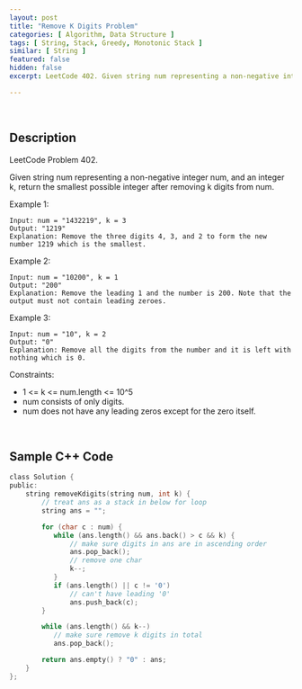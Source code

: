 ```yaml
---
layout: post
title: "Remove K Digits Problem"
categories: [ Algorithm, Data Structure ]
tags: [ String, Stack, Greedy, Monotonic Stack ]
similar: [ String ]
featured: false
hidden: false
excerpt: LeetCode 402. Given string num representing a non-negative integer num, and an integer k, return the smallest possible integer after removing k digits from num.

---
```


<br />

## Description

LeetCode Problem 402.

Given string num representing a non-negative integer num, and an integer k, return the smallest possible integer after removing k digits from num.

Example 1:
```
Input: num = "1432219", k = 3
Output: "1219"
Explanation: Remove the three digits 4, 3, and 2 to form the new number 1219 which is the smallest.
```

Example 2:
```
Input: num = "10200", k = 1
Output: "200"
Explanation: Remove the leading 1 and the number is 200. Note that the output must not contain leading zeroes.
```

Example 3:
```
Input: num = "10", k = 2
Output: "0"
Explanation: Remove all the digits from the number and it is left with nothing which is 0.
```

Constraints:
* 1 <= k <= num.length <= 10^5
* num consists of only digits.
* num does not have any leading zeros except for the zero itself.

<br />

## Sample C++ Code


```c
class Solution {
public:
    string removeKdigits(string num, int k) {
        // treat ans as a stack in below for loop
        string ans = "";                                         

        for (char c : num) {
           while (ans.length() && ans.back() > c && k) {
               // make sure digits in ans are in ascending order
               ans.pop_back();                                  
               // remove one char
               k--;                                             
           }
           if (ans.length() || c != '0') 
               // can't have leading '0'
               ans.push_back(c);   
        }

        while (ans.length() && k--) 
           // make sure remove k digits in total
           ans.pop_back();           

        return ans.empty() ? "0" : ans;
    }
};
```


